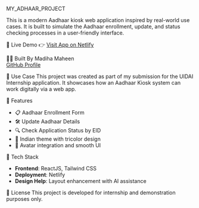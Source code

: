 MY_ADHAAR_PROJECT 

This is a modern Aadhaar kiosk web application inspired by real-world use cases. It is built to simulate the Aadhaar enrollment, update, and status checking processes in a user-friendly interface.

🔗 Live Demo
👉 [Visit App on Netlify](https://my-adhaar-my-pehchan.netlify.app/)

👩‍💻 Built By
Madiha Maheen  
[GitHub Profile](https://github.com/Madiha546)

🎯 Use Case
This project was created as part of my submission for the UIDAI Internship application. It showcases how an Aadhaar Kiosk system can work digitally via a web app.

 🚀 Features
- 📋 Aadhaar Enrollment Form
- 🛠️ Update Aadhaar Details
- 🔍 Check Application Status by EID
- 🎨 Indian theme with tricolor design
- 👤 Avatar integration and smooth UI

 🧰 Tech Stack
- **Frontend**: ReactJS, Tailwind CSS
- **Deployment**: Netlify
- **Design Help**: Layout enhancement with AI assistance

 📄 License
This project is developed for internship and demonstration purposes only.
